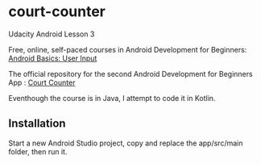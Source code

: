 # court-counter
Udacity Android Lesson 3

Free, online, self-paced courses in Android Development for Beginners:
[Android Basics: User Input](https://www.udacity.com/course/ud836)

The official repository for the second Android Development for Beginners App : 
[Court Counter](https://github.com/udacity/Court-Counter)

Eventhough the course is in Java, I attempt to code it in Kotlin.

## Installation
Start a new Android Studio project, copy and replace the app/src/main folder, then run it.
